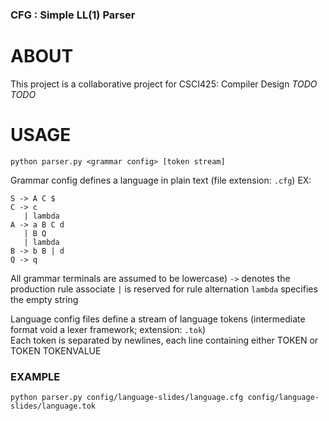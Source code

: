 ### CFG : Simple LL(1) Parser

# ABOUT
This project is a collaborative project for CSCI425: Compiler Design *TODO TODO*  

# USAGE
`python parser.py <grammar config> [token stream]`  

Grammar config defines a language in plain text (file extension: `.cfg`) EX:  
```
S -> A C $
C -> c
   | lambda
A -> a B C d
   | B Q
   | lambda
B -> b B | d
Q -> q
```
All grammar terminals are assumed to be lowercase)
`->` denotes the production rule associate
`|` is reserved for rule alternation
`lambda` specifies the empty string  

  
Language config files define a stream of language tokens (intermediate format void a lexer framework; extension: `.tok`)  
Each token is separated by newlines, each line containing either TOKEN or TOKEN TOKENVALUE  

### EXAMPLE
`python parser.py config/language-slides/language.cfg config/language-slides/language.tok`
